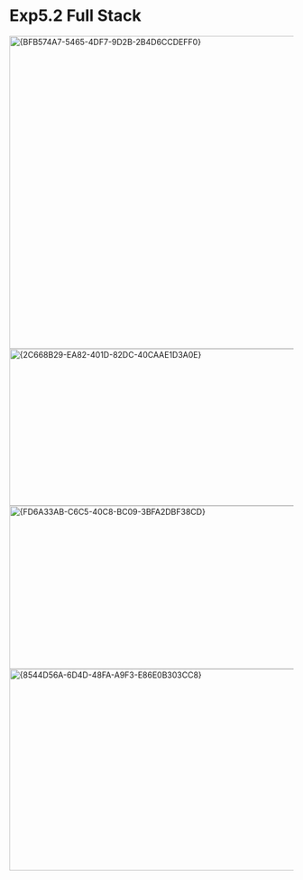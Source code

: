 # Exp5.2 Full Stack
<img width="798" height="554" alt="{BFB574A7-5465-4DF7-9D2B-2B4D6CCDEFF0}" src="https://github.com/user-attachments/assets/7cd40c48-7f2b-44ad-9f1d-bcbd1b51a87f" />
<img width="877" height="278" alt="{2C668B29-EA82-401D-82DC-40CAAE1D3A0E}" src="https://github.com/user-attachments/assets/1ee1e8cc-2d36-48fe-9135-fe1b068b10be" />
<img width="871" height="289" alt="{FD6A33AB-C6C5-40C8-BC09-3BFA2DBF38CD}" src="https://github.com/user-attachments/assets/164254a9-c046-408c-9ee3-abcff575b073" />
<img width="879" height="357" alt="{8544D56A-6D4D-48FA-A9F3-E86E0B303CC8}" src="https://github.com/user-attachments/assets/c53ef71c-fa6f-4c09-b822-77683b72e8a4" />
